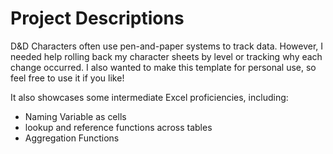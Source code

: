 # Project Descriptions
D&D Characters often use pen-and-paper systems to track data. However, I needed help rolling back my character sheets by level or tracking why each change occurred. I also wanted to make this template for personal use, so feel free to use it if you like!

It also showcases some intermediate Excel proficiencies, including:
* Naming Variable as cells
* lookup and reference functions across tables
* Aggregation Functions
